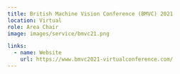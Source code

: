 ```yaml
---
title: British Machine Vision Conference (BMVC) 2021
location: Virtual
role: Area Chair
image: images/service/bmvc21.png

links:
  - name: Website
    url: https://www.bmvc2021-virtualconference.com/
---
```




